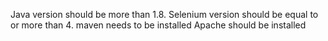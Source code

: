 Java version should be more than 1.8.
Selenium version should be equal to or more than 4.
maven needs to be installed
Apache should be installed
